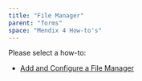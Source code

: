 ```yaml
---
title: "File Manager"
parent: "forms"
space: "Mendix 4 How-to's"
---
```

Please select a how-to:

*   [Add and Configure a File Manager](add-and-configure-a-file-manager)
